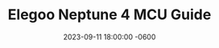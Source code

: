 ---
layout: default
title: "Elegoo Neptune 4 MCU Guide"
date: "2023-09-11 18:00:00 -0600"
categories: Elegoo "Neptune 4" "3D Printing" Guide
category_title: MCU Guide
---